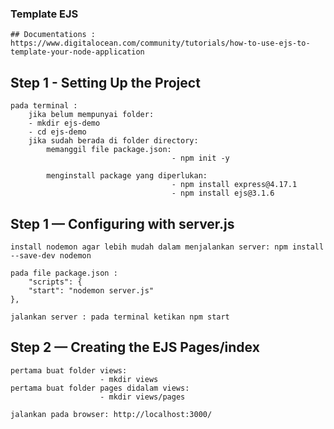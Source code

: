 ### Template EJS

    ## Documentations : https://www.digitalocean.com/community/tutorials/how-to-use-ejs-to-template-your-node-application

## Step 1 - Setting Up the Project

    pada terminal :
        jika belum mempunyai folder:
        - mkdir ejs-demo
        - cd ejs-demo
        jika sudah berada di folder directory:
            memanggil file package.json:
                                        - npm init -y

            menginstall package yang diperlukan:
                                        - npm install express@4.17.1
                                        - npm install ejs@3.1.6

## Step 1 — Configuring with server.js

    install nodemon agar lebih mudah dalam menjalankan server: npm install --save-dev nodemon

    pada file package.json :
        "scripts": {
        "start": "nodemon server.js"
    },

    jalankan server : pada terminal ketikan npm start

## Step 2 — Creating the EJS Pages/index

    pertama buat folder views:
                        - mkdir views
    pertama buat folder pages didalam views:
                        - mkdir views/pages

    jalankan pada browser: http://localhost:3000/

